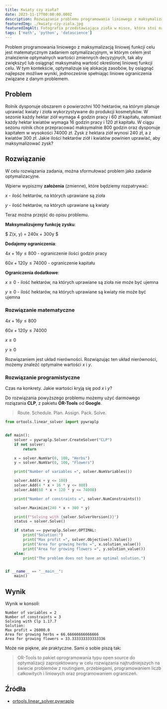 ```yaml
---
title: Kwiaty czy zioła?
date: 2023-11-17T00:00:00.000Z
description: Rozwiązanie problemu programowania liniowego z maksymalizacją liniowej funkcji celu w kontekście uprawy kwiatów i ziół. Przedstawiiono kroki pozwalające na rozwiązanie zadania, wykorzystując matematyczną optymalizację. Problem został rozwiązany przy użyciu narzędzia CLP z pakietu OR-Tools od Google.
featuredImg: ./kwiaty-czy-ziola.jpg
featuredImgAlt: Fotografia przedstawiająca zioła w misce, która stoi na stole obsypanym kwiatami różnych roślin. Photo by Nia Ramirez on Unsplash.
tags: ['math', 'python', 'datascience']
---
```


Problem programowania liniowego z maksymalizacją liniowej funkcji celu jest matematycznym zadaniem optymalizacyjnym, w którym celem jest znalezienie optymalnych wartości zmiennych decyzyjnych, tak aby zwiększyć lub osiągnąć maksymalną wartość określonej liniowej funkcji celu. W tym kontekście, optymalizuje się alokację zasobów, by osiągnąć najlepsze możliwe wyniki, jednocześnie spełniając liniowe ograniczenia związane z danym problemem.

## Problem

Rolnik dysponuje obszarem o powierzchni 100 hektarów, na którym planuje uprawiać kwiaty i zioła wykorzystywane do produkcji kosmetyków. W sezonie każdy hektar ziół wymaga 4 godzin pracy i 60 zł kapitału, natomiast każdy hektar kwiatów wymaga 16 godzin pracy i 120 zł kapitału. W ciągu sezonu rolnik chce przepracować maksymalnie 800 godzin oraz dysponuje kapitałem w wysokości 74000 zł. Zysk z hektara ziół wynosi 240 zł, a z kwiatów 300 zł. Jakie ilości hektarów ziół i kwiatów powinien uprawiać, aby maksymalizować zysk?

## Rozwiązanie

W celu rozwiązania zadania, można sformułować problem jako zadanie optymalizacyjne.

Wpierw wypiszmy **założenia** (zmienne), które będziemy rozpatrywać:

$x$ - ilość hektarów, na których uprawiane są zioła

$y$ - ilość hektarów, na których uprawiane są kwiaty

Teraz można przejść do opisu problemu.

**Maksymalizujemy funkcję zysku**:

$
Z(x, y) = 240x + 300y
$

**Dodajemy ograniczenia**:

$4x + 16y \leq 800$ - ograniczenie ilości godzin pracy

$60x + 120y \leq 74000$ - ograniczenie kapitału

**Ograniczenia dodatkowe**:

$x \geq 0$ - ilość hektarów, na których uprawiane są zioła nie może być ujemna

$y \geq 0$ - ilość hektarów, na których uprawiane są kwiaty nie może być ujemna

### Rozwiązanie matematyczne

$4x + 16y \leq 800$

$60x + 120y \leq 74000$

$x \geq 0$

$y \geq 0$

Rozwiązaniem jest układ nierówności. Rozwiązując ten układ nierówności, możemy znaleźć optymalne wartości $x$ i $y$.

### Rozwiązanie programistyczne

Czas na konkrety. Jakie wartości kryją się pod $x$ i $y$?

Do rozwiązania powyższego problemu możemy użyć darmowego roziązania **CLP**, z pakietu **OR-Tools** od **Google**.

> Route. Schedule. Plan. Assign. Pack. Solve.

```python
from ortools.linear_solver import pywraplp


def main():
    solver = pywraplp.Solver.CreateSolver("CLP")
    if not solver:
        return

    x = solver.NumVar(0, 100, "Herbs")
    y = solver.NumVar(0, 100, "Flowers")

    print("Number of variables =", solver.NumVariables())

    solver.Add(x + y <= 100)
    solver.Add(4 * x + 16 * y <= 800)
    solver.Add(60 * x + 120 * y <= 74000)

    print("Number of constraints =", solver.NumConstraints())

    solver.Maximize(240 * x + 300 * y)

    print(f"Solving with {solver.SolverVersion()}")
    status = solver.Solve()

    if status == pywraplp.Solver.OPTIMAL:
        print("Solution:")
        print("Max profit =", solver.Objective().Value())
        print("Area for growing herbs =", x.solution_value())
        print("Area for growing flowers =", y.solution_value())
    else:
        print("The problem does not have an optimal solution.")


if __name__ == "__main__":
    main()
```

## Wynik

Wynik w konsoli:

```vim
Number of variables = 2
Number of constraints = 3
Solving with Clp 1.17.7
Solution:
Max profit = 26000.0
Area for growing herbs = 66.66666666666666
Area for growing flowers = 33.333333333333336
```

Może nie piękne, ale praktyczne. Sami o sobie piszą tak:

> OR-Tools to pakiet oprogramowania typu open source do optymalizacji zaprojektowany w celu rozwiązania najtrudniejszych na świecie problemów z routingiem, przebiegami, programowaniem liczb całkowitych i liniowych oraz programowaniem ograniczeń.

## Źródła

- [ortools.linear_solver.pywraplp](https://or-tools.github.io/docs/pdoc/ortools/linear_solver/pywraplp.html#Solver.CLP_LINEAR_PROGRAMMING)
